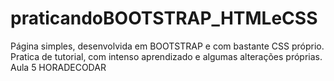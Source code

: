 # praticandoBOOTSTRAP_HTMLeCSS
 Página simples, desenvolvida em BOOTSTRAP e com bastante CSS próprio.  Pratica de tutorial, com intenso aprendizado e algumas alterações próprias. Aula 5 HORADECODAR
